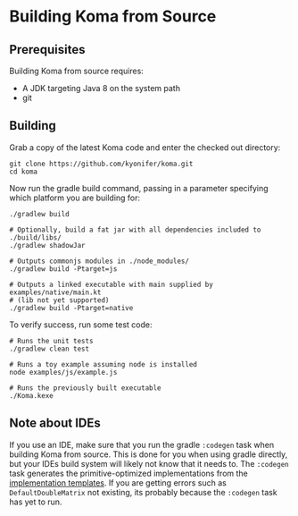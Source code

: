 # Building Koma from Source

## Prerequisites

Building Koma from source requires:

* A JDK targeting Java 8 on the system path
* git

## Building

Grab a copy of the latest Koma code and enter the checked out directory:

```
git clone https://github.com/kyonifer/koma.git
cd koma
```

Now run the gradle build command, passing in a parameter specifying which platform you
are building for:

```JVM
./gradlew build

# Optionally, build a fat jar with all dependencies included to ./build/libs/
./gradlew shadowJar
```
```JS
# Outputs commonjs modules in ./node_modules/
./gradlew build -Ptarget=js
```
```Native
# Outputs a linked executable with main supplied by examples/native/main.kt
# (lib not yet supported)
./gradlew build -Ptarget=native
```

To verify success, run some test code:
```JVM
# Runs the unit tests
./gradlew clean test
```
```JS
# Runs a toy example assuming node is installed
node examples/js/example.js
```
```Native
# Runs the previously built executable
./Koma.kexe
```

## Note about IDEs

If you use an IDE, make sure that you run the gradle `:codegen` 
task when building Koma from source. This is done for you when using gradle 
directly, but your IDEs build system will likely not know that it needs to. The
`:codegen` task generates the primitive-optimized implementations from the 
[implementation templates](https://github.com/kyonifer/koma/tree/master/core/templates).
If you are getting errors such as `DefaultDoubleMatrix` not existing, its probably
because the `:codegen` task has yet to run.
